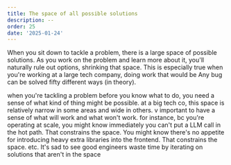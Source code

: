 ```yaml
---
title: The space of all possible solutions
description: --
order: 25
date: '2025-01-24'
---
```


When you sit down to tackle a problem, there is a large space of possible solutions. As you work on the problem and learn more about it, you'll naturally rule out options, shrinking that space. This is especially true when you're working at a large tech company, doing work that would be Any bug can be solved fifty different ways (in theory). 

when you're tackling a problem before you know what to do, you need a sense of what kind of thing might be possible. at a big tech co, this space is relatively narrow in some areas and wide in others. v important to have a sense of what will work and what won't work. for instance, bc you're operating at scale, you might know immediately you can't put a LLM call in the hot path. That constrains the space. You might know there's no appetite for introducing heavy extra libraries into the frontend. That constrains the space. etc.
It's sad to see good engineers waste time by iterating on solutions that aren't in the space 